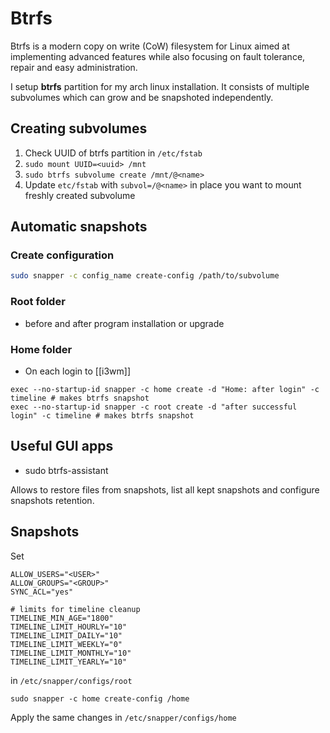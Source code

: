 # Btrfs
Btrfs is a modern copy on write (CoW) filesystem for Linux aimed at implementing advanced features while also focusing on fault tolerance, repair and easy administration. 

I setup **btrfs** partition for my arch linux installation.
It consists of multiple subvolumes which can grow and be snapshoted independently.

## Creating subvolumes
1. Check UUID of btrfs partition in `/etc/fstab`
2. `sudo mount UUID=<uuid> /mnt`
3. `sudo btrfs subvolume create /mnt/@<name>`
4. Update `etc/fstab` with `subvol=/@<name>` in place you want to mount freshly created subvolume

## Automatic snapshots
### Create configuration
```sh
sudo snapper -c config_name create-config /path/to/subvolume
```


### Root folder
* before and after program installation or upgrade

### Home folder
* On each login to [[i3wm]]

```
exec --no-startup-id snapper -c home create -d "Home: after login" -c timeline # makes btrfs snapshot
exec --no-startup-id snapper -c root create -d "after successful login" -c timeline # makes btrfs snapshot
```

## Useful GUI apps
* sudo btrfs-assistant

Allows to restore files from snapshots, list all kept snapshots and configure snapshots retention.

## Snapshots
Set 
```
ALLOW_USERS="<USER>"
ALLOW_GROUPS="<GROUP>"
SYNC_ACL="yes"

# limits for timeline cleanup
TIMELINE_MIN_AGE="1800"
TIMELINE_LIMIT_HOURLY="10"
TIMELINE_LIMIT_DAILY="10"
TIMELINE_LIMIT_WEEKLY="0"
TIMELINE_LIMIT_MONTHLY="10"
TIMELINE_LIMIT_YEARLY="10"
```
in `/etc/snapper/configs/root`

```
sudo snapper -c home create-config /home
```
Apply the same changes in `/etc/snapper/configs/home`
